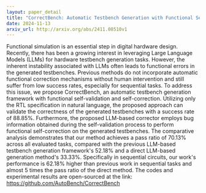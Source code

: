 ```yaml
---
layout: paper_detail
title: "CorrectBench: Automatic Testbench Generation with Functional Self-Correction using LLMs for HDL Design"
date: 2024-11-13
arxiv_url: http://arxiv.org/abs/2411.08510v1
---
```


Functional simulation is an essential step in digital hardware design. Recently, there has been a growing interest in leveraging Large Language Models (LLMs) for hardware testbench generation tasks. However, the inherent instability associated with LLMs often leads to functional errors in the generated testbenches. Previous methods do not incorporate automatic functional correction mechanisms without human intervention and still suffer from low success rates, especially for sequential tasks. To address this issue, we propose CorrectBench, an automatic testbench generation framework with functional self-validation and self-correction. Utilizing only the RTL specification in natural language, the proposed approach can validate the correctness of the generated testbenches with a success rate of 88.85%. Furthermore, the proposed LLM-based corrector employs bug information obtained during the self-validation process to perform functional self-correction on the generated testbenches. The comparative analysis demonstrates that our method achieves a pass ratio of 70.13% across all evaluated tasks, compared with the previous LLM-based testbench generation framework's 52.18% and a direct LLM-based generation method's 33.33%. Specifically in sequential circuits, our work's performance is 62.18% higher than previous work in sequential tasks and almost 5 times the pass ratio of the direct method. The codes and experimental results are open-sourced at the link: https://github.com/AutoBench/CorrectBench
